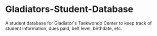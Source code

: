 # Gladiators-Student-Database
A student database for Gladiator's Taekwondo Center to keep track of student information, dues paid, belt level, birthdate, etc.
